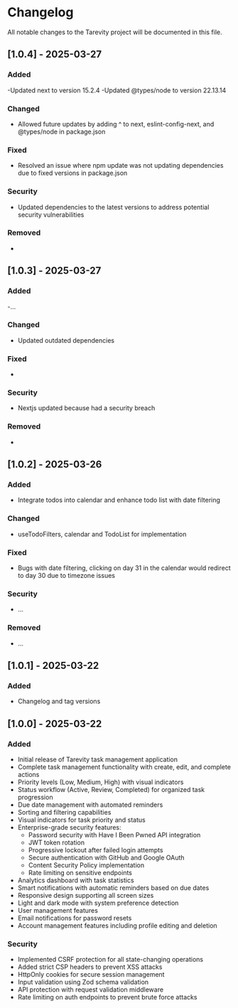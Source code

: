 # Changelog

All notable changes to the Tarevity project will be documented in this file.
## [1.0.4] - 2025-03-27

### Added
-Updated next to version 15.2.4
-Updated @types/node to version 22.13.14 

### Changed
- Allowed future updates by adding ^ to next, eslint-config-next, and @types/node in package.json

### Fixed
- Resolved an issue where npm update was not updating dependencies due to fixed versions in package.json

### Security
- Updated dependencies to the latest versions to address potential security vulnerabilities

### Removed
- 

## [1.0.3] - 2025-03-27

### Added
-... 

### Changed
- Updated outdated dependencies

### Fixed
- 

### Security
- Nextjs updated because had a security breach

### Removed
- 


## [1.0.2] - 2025-03-26

### Added

- Integrate todos into calendar and enhance todo list with date filtering

### Changed

- useTodoFilters, calendar and TodoList for implementation

### Fixed

- Bugs with date filtering, clicking on day 31 in the calendar would redirect to day 30 due to timezone issues

### Security

- ...

### Removed

- ...

## [1.0.1] - 2025-03-22

### Added

- Changelog and tag versions

## [1.0.0] - 2025-03-22

### Added

- Initial release of Tarevity task management application
- Complete task management functionality with create, edit, and complete actions
- Priority levels (Low, Medium, High) with visual indicators
- Status workflow (Active, Review, Completed) for organized task progression
- Due date management with automated reminders
- Sorting and filtering capabilities
- Visual indicators for task priority and status
- Enterprise-grade security features:
  - Password security with Have I Been Pwned API integration
  - JWT token rotation
  - Progressive lockout after failed login attempts
  - Secure authentication with GitHub and Google OAuth
  - Content Security Policy implementation
  - Rate limiting on sensitive endpoints
- Analytics dashboard with task statistics
- Smart notifications with automatic reminders based on due dates
- Responsive design supporting all screen sizes
- Light and dark mode with system preference detection
- User management features
- Email notifications for password resets
- Account management features including profile editing and deletion

### Security

- Implemented CSRF protection for all state-changing operations
- Added strict CSP headers to prevent XSS attacks
- HttpOnly cookies for secure session management
- Input validation using Zod schema validation
- API protection with request validation middleware
- Rate limiting on auth endpoints to prevent brute force attacks
